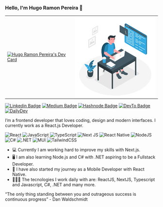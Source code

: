 

### Hello, I'm Hugo Ramon Pereira 👋

<table>
  <tr>
    <td><a href="https://app.daily.dev/hramonpereira"><img src="https://api.daily.dev/devcards/61c1b8bf476d437b91228725f1f8859e.png?r=a4z" width="300" alt="Hugo Ramon Pereira's Dev Card"/></a></td>
    <td><img align="right" src="./images/dev-working.png" width="300"/></td>
  </tr>
</table>



[![Linkedin Badge](https://img.shields.io/badge/LinkedIn-0077B5?style=for-the-badge&logo=linkedin&logoColor=white)](https://www.linkedin.com/in/hugo-ramon-pereira/)
[![Medium Badge](https://img.shields.io/badge/Medium-12100E?style=for-the-badge&logo=medium&logoColor=white)](https://medium.com/@ramon-pereira)
[![Hashnode Badge](https://img.shields.io/badge/Hashnode-2962FF?style=for-the-badge&logo=hashnode&logoColor=white)](https://dev.to/hramonpereira)
[![DevTo Badge](https://img.shields.io/badge/dev.to-0A0A0A?style=for-the-badge&logo=devdotto&logoColor=white)](https://dev.to/hramonpereira)
[![DailyDev](https://img.shields.io/badge/DailyDev-12100E?style=for-the-badge&logo)](https://app.daily.dev/ramonpereira)


I’m a frontend developer that loves coding, design and modern interfaces. I currently work as a React.js Developer. 

![React](https://img.shields.io/badge/react-%2320232a.svg?style=for-the-badge&logo=react&logoColor=%2361DAFB)
![JavaScript](https://img.shields.io/badge/javascript-%23323330.svg?style=for-the-badge&logo=javascript&logoColor=%23F7DF1E)
![TypeScript](https://img.shields.io/badge/typescript-%23007ACC.svg?style=for-the-badge&logo=typescript&logoColor=white)
![Next JS](https://img.shields.io/badge/Next-black?style=for-the-badge&logo=next.js&logoColor=white)
![React Native](https://img.shields.io/badge/react_native-%2320232a.svg?style=for-the-badge&logo=react&logoColor=%2361DAFB)
![NodeJS](https://img.shields.io/badge/node.js-6DA55F?style=for-the-badge&logo=node.js&logoColor=white)
![C#](https://img.shields.io/badge/C%23-6646DA?style=for-the-badge&logo=c-sharp&logoColor=white)
![.NET](https://img.shields.io/badge/.NET-5C2D91?style=for-the-badge&logo=.net&logoColor=white)
![MUI](https://img.shields.io/badge/MUI-%230081CB.svg?style=for-the-badge&logo=mui&logoColor=white)
![TailwindCSS](https://img.shields.io/badge/tailwindcss-%2338B2AC.svg?style=for-the-badge&logo=tailwind-css&logoColor=white)

- 💻 Currently I am working hard to improve my skills with Next.js.
- 🖥️ I am also learning Node.js and C# with .NET aspiring to be a Fullstack Developer.
- 📱 I have also started my journey as a Mobile Developer with React Native.
- 👨🏻‍💻 The tecnologies I work daily with are: ReactJS, NextJS, Typescript and Javascript, C#, .NET and many more.

“The only thing standing between you and outrageous success is continuous progress” - Dan Waldschmidt
